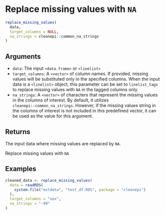 # Replace missing values with `NA`

```r
replace_missing_values(
  data,
  target_columns = NULL,
  na_strings = cleanepi::common_na_strings
)
```

## Arguments

- `data`: The input `<data.frame>` or `<linelist>`
- `target_columns`: A `<vector>` of column names. If provided, missing values will be substituted only in the specified columns. When the input data is a `<linelist>` object, this parameter can be set to `linelist_tags` to replace missing values with `NA` in the tagged columns only.
- `na_strings`: A `<vector>` of characters that represent the missing values in the columns of interest. By default, it utilizes `cleanepi::common_na_strings`. However, if the missing values string in the columns of interest is not included in this predefined vector, it can be used as the value for this argument.

## Returns

The input data where missing values are replaced by `NA`.

Replace missing values with `NA`

## Examples

```r
cleaned_data <- replace_missing_values(
  data = readRDS(
    system.file("extdata", "test_df.RDS", package = "cleanepi")
  ),
  target_columns = "sex",
  na_strings = "-99"
)
```
